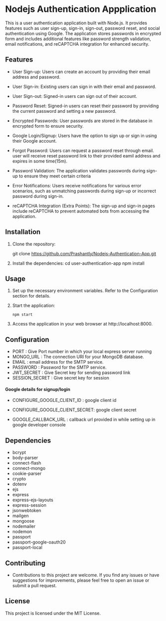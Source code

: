 # Nodejs Authentication Appplication

This is a user authentication application built with Node.js. It provides features such as user sign-up, sign-in, sign-out, password reset, and social authentication using Google. The application stores passwords in encrypted form and includes additional features like password strength validation, email notifications, and reCAPTCHA integration for enhanced security.

## Features

- User Sign-up: Users can create an account by providing their email address and password.

- User Sign-in: Existing users can sign in with their email and password.

- User Sign-out: Signed-in users can sign out of their account.

- Password Reset: Signed-in users can reset their password by providing the current password and setting a new password.

- Encrypted Passwords: User passwords are stored in the database in encrypted form to ensure security.

- Google Login/Signup: Users have the option to sign up or sign in using their Google account.

- Forgot Password: Users can request a password reset through email. user will receive reset password link to their provided eamil address and expires in some time(15m).

- Password Validation: The application validates passwords during sign-up to ensure they meet certain criteria

- Error Notifications: Users receive notifications for various error scenarios, such as unmatching passwords during sign-up or incorrect password during sign-in.

- reCAPTCHA Integration (Extra Points): The sign-up and sign-in pages include reCAPTCHA to prevent automated bots from accessing the application.

## Installation

1. Clone the repository:

   git clone https://github.com/Prashantly/Nodejs-Authentication-App.git

2. Install the dependencies:
   cd user-authentication-app
   npm install

## Usage

1.  Set up the necessary environment variables. Refer to the Configuration section for details.

2.  Start the application:

        npm start

3.  Access the application in your web browser at http://localhost:8000.

## Configuration

- PORT : Give Port number in which your local express server running
- MONGO_URL : The connection URI for your MongoDB database.
- EMAIL : email address for the SMTP service.
- PASSWORD : Password for the SMTP service.
- JWT_SECRET : Give Secret key for sending password link
- SESSION_SECRET : Give secret key for session

#### Google details for signup/login

- CONFIGURE_GOOGLE_CLIENT_ID : google client id
- CONFIGURE_GOOGLE_CLIENT_SECRET: google client secret

- GOOGLE_CALLBACK_URL : callback url provided in while setting up in google developer console

## Dependencies

- bcrypt
- body-parser
- connect-flash
- connect-mongo
- cookie-parser
- crypto
- dotenv
- ejs
- express
- express-ejs-layouts
- express-session
- jsonwebtoken
- mailgen
- mongoose
- nodemailer
- nodemon
- passport
- passport-google-oauth20
- passport-local

## Contributing

- Contributions to this project are welcome. If you find any issues or have suggestions for improvements, please feel free to open an issue or submit a pull request.

## License

This project is licensed under the MIT License.
